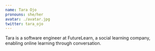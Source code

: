 ```yaml
---
name: Tara Ojo
pronouns: she/her
avatar: ./avatar.jpg
twitter: tara_ojo
---
```


Tara is a software engineer at FutureLearn, a social learning company, enabling online learning through conversation.
